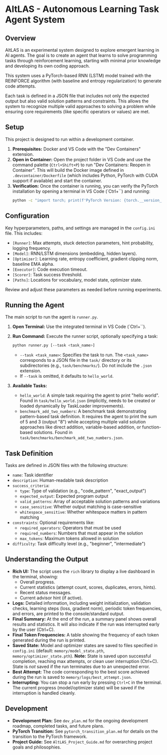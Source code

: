 # AltLAS - Autonomous Learning Task Agent System

## Overview

AltLAS is an experimental system designed to explore emergent learning in AI agents. The goal is to create an agent that learns to solve programming tasks through reinforcement learning, starting with minimal prior knowledge and developing its own coding approach.

This system uses a PyTorch-based RNN (LSTM) model trained with the REINFORCE algorithm (with baseline and entropy regularization) to generate code attempts.

Each task is defined in a JSON file that includes not only the expected output but also valid solution patterns and constraints. This allows the system to recognize multiple valid approaches to solving a problem while ensuring core requirements (like specific operators or values) are met.

## Setup

This project is designed to run within a development container.

1.  **Prerequisites:** Docker and VS Code with the "Dev Containers" extension.
2.  **Open in Container:** Open the project folder in VS Code and use the command palette (`Ctrl+Shift+P`) to run "Dev Containers: Reopen in Container". This will build the Docker image defined in `.devcontainer/Dockerfile` (which includes Python, PyTorch with CUDA support if available) and start the container.
3.  **Verification:** Once the container is running, you can verify the PyTorch installation by opening a terminal in VS Code (`Ctrl+\``) and running:
    ```bash
    python -c "import torch; print(f'PyTorch Version: {torch.__version__}'); print(f'CUDA Available: {torch.cuda.is_available()}')"
    ```

## Configuration

Key hyperparameters, paths, and settings are managed in the `config.ini` file. This includes:

*   `[Runner]`: Max attempts, stuck detection parameters, hint probability, logging frequency.
*   `[Model]`: RNN/LSTM dimensions (embedding, hidden layers).
*   `[Optimizer]`: Learning rate, entropy coefficient, gradient clipping norm, baseline EMA alpha.
*   `[Executor]`: Code execution timeout.
*   `[Scorer]`: Task success threshold.
*   `[Paths]`: Locations for vocabulary, model state, optimizer state.

Review and adjust these parameters as needed before running experiments.

## Running the Agent

The main script to run the agent is `runner.py`.

1.  **Open Terminal:** Use the integrated terminal in VS Code (`Ctrl+\``).
2.  **Run Command:** Execute the runner script, optionally specifying a task:
    ```bash
    python runner.py [--task <task_name>]
    ```
    *   `--task <task_name>`: Specifies the task to run. The `<task_name>` corresponds to a JSON file in the `task/` directory or its subdirectories (e.g., `task/benchmarks/`). Do not include the `.json` extension.
    *   If `--task` is omitted, it defaults to `hello_world`.

3.  **Available Tasks:**
    *   `hello_world`: A simple task requiring the agent to print "hello world". Found in `task/hello_world.json` (implicitly, needs to be created or loaded dynamically by TaskLoader improvements).
    *   `benchmark_add_two_numbers`: A benchmark task demonstrating pattern-based task definition. It requires the agent to print the sum of 5 and 3 (output "8") while accepting multiple valid solution approaches like direct addition, variable-based addition, or function-based solutions. Found in `task/benchmarks/benchmark_add_two_numbers.json`.

## Task Definition

Tasks are defined in JSON files with the following structure:
* `name`: Task identifier
* `description`: Human-readable task description
* `success_criteria`:
  * `type`: Type of validation (e.g., "code_pattern", "exact_output")
  * `expected_output`: Expected program output
  * `valid_patterns`: Array of acceptable solution patterns and variations
  * `case_sensitive`: Whether output matching is case-sensitive
  * `whitespace_sensitive`: Whether whitespace matters in pattern matching
* `constraints`: Optional requirements like:
  * `required_operators`: Operators that must be used
  * `required_numbers`: Numbers that must appear in the solution
  * `max_tokens`: Maximum tokens allowed in solution
* `difficulty`: Task difficulty level (e.g., "beginner", "intermediate")

## Understanding the Output

*   **Rich UI:** The script uses the `rich` library to display a live dashboard in the terminal, showing:
    *   Overall progress.
    *   Current statistics (attempt count, scores, duplicates, errors, hints).
    *   Recent status messages.
    *   Current advisor hint (if active).
*   **Logs:** Detailed information, including weight initialization, validation checks, learning steps (loss, gradient norm), periodic token frequencies, and errors, are printed to the console/standard output.
*   **Final Summary:** At the end of the run, a summary panel shows overall results and statistics. It will also indicate if the run was interrupted early by the user (Ctrl+C).
*   **Final Token Frequencies:** A table showing the frequency of each token generated during the run is printed.
*   **Saved State:** Model and optimizer states are saved to files specified in `config.ini` (default: `memory/model_state.pth`, `memory/optimizer_state.pth`). **Note:** State is saved upon successful completion, reaching max attempts, or clean user interruption (Ctrl+C). State is *not* saved if the run terminates due to an unexpected error.
*   **Best Attempt:** The code corresponding to the best score achieved during the run is saved to `memory/logs/best_attempt.json`.
*   **Interrupting:** You can stop a run early by pressing `Ctrl+C` in the terminal. The current progress (model/optimizer state) will be saved if the interruption is handled cleanly.

## Development

*   **Development Plan:** See `dev_plan.md` for the ongoing development roadmap, completed tasks, and future plans.
*   **PyTorch Transition:** See `pytorch_transition_plan.md` for details on the transition to the PyTorch framework.
*   **Project Guide:** See `AltLAS_Project_Guide.md` for overarching project goals and philosophies.